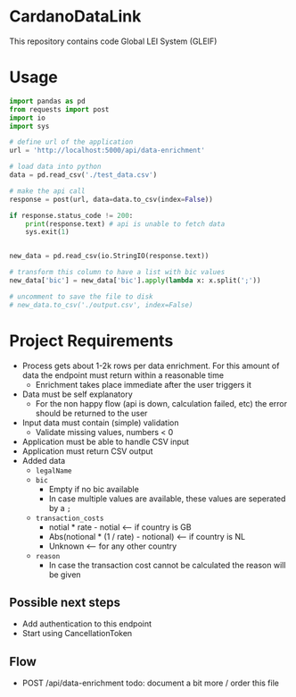 # CardanoDataLink
This repository contains code Global LEI System (GLEIF)

# Usage
```python
import pandas as pd
from requests import post
import io
import sys

# define url of the application
url = 'http://localhost:5000/api/data-enrichment'

# load data into python
data = pd.read_csv('./test_data.csv')

# make the api call
response = post(url, data=data.to_csv(index=False))

if response.status_code != 200:
    print(response.text) # api is unable to fetch data
    sys.exit(1)


new_data = pd.read_csv(io.StringIO(response.text))

# transform this column to have a list with bic values
new_data['bic'] = new_data['bic'].apply(lambda x: x.split(';'))

# uncomment to save the file to disk
# new_data.to_csv('./output.csv', index=False)
```

# Project Requirements
- Process gets about 1-2k rows per data enrichment. For this amount of data the endpoint must return within a reasonable time
  - Enrichment takes place immediate after the user triggers it
- Data must be self explanatory
  - For the non happy flow (api is down, calculation failed, etc) the error should be returned to the user
- Input data must contain (simple) validation
  - Validate missing values, numbers < 0
- Application must be able to handle CSV input
- Application must return CSV output
- Added data
  - `legalName`
  - `bic`
    - Empty if no bic available
    - In case multiple values are available, these values are seperated by a `;`
  - `transaction_costs`
    - notial * rate - notial <-- if country is GB
    - Abs(notional * (1 / rate) - notional) <-- if country is NL
    - Unknown <-- for any other country
  - `reason`
    - In case the transaction cost cannot be calculated the reason will be given

## Possible next steps
- Add authentication to this endpoint
- Start using CancellationToken

## Flow
- POST /api/data-enrichment
todo: document a bit more / order this file
